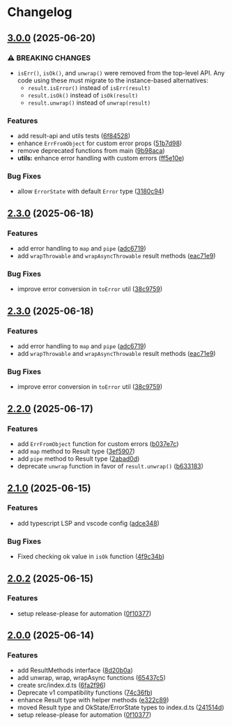 # Changelog

## [3.0.0](https://github.com/AhmedOsman101/lib-result/compare/v2.3.0...v3.0.0) (2025-06-20)

### ⚠ BREAKING CHANGES

- `isErr()`, `isOk()`, and `unwrap()` were removed from the top-level API. Any code using these must migrate to the instance-based alternatives:
  - `result.isError()` instead of `isErr(result)`
  - `result.isOk()` instead of `isOk(result)`
  - `result.unwrap()` instead of `unwrap(result)`

### Features

- add result-api and utils tests ([6f84528](https://github.com/AhmedOsman101/lib-result/commit/6f845286c0cbda247401f6eda659d571cb1a636e))
- enhance `ErrFromObject` for custom error props ([51b7d98](https://github.com/AhmedOsman101/lib-result/commit/51b7d9854dc46e1c89336043fd50e241e6312fd2))
- remove deprecated functions from main ([9b98aca](https://github.com/AhmedOsman101/lib-result/commit/9b98aca5da6d382576b396d6f455d30ac37a28dc))
- **utils:** enhance error handling with custom errors ([ff5e10e](https://github.com/AhmedOsman101/lib-result/commit/ff5e10ee35c6255bf04872e233d698f1ca324b61))

### Bug Fixes

- allow `ErrorState` with default `Error` type ([3180c94](https://github.com/AhmedOsman101/lib-result/commit/3180c94b0b645c3f3028860bda3788bfa1642a16))

## [2.3.0](https://github.com/AhmedOsman101/lib-result/compare/v2.2.0...v2.3.0) (2025-06-18)

### Features

- add error handling to `map` and `pipe` ([adc6719](https://github.com/AhmedOsman101/lib-result/commit/adc6719533fcb7bec14ed8a5029fcca1a6309120))
- add `wrapThrowable` and `wrapAsyncThrowable` result methods ([eac71e9](https://github.com/AhmedOsman101/lib-result/commit/eac71e97df02ca4c4c8b6e6deb5b6ba89fddb8fd))

### Bug Fixes

- improve error conversion in `toError` util ([38c9759](https://github.com/AhmedOsman101/lib-result/commit/38c97594cbb4e921824a62c87807dbbd10e8ca83))

## [2.3.0](https://github.com/AhmedOsman101/lib-result/compare/v2.2.1...v2.3.0) (2025-06-18)

### Features

- add error handling to `map` and `pipe` ([adc6719](https://github.com/AhmedOsman101/lib-result/commit/adc6719533fcb7bec14ed8a5029fcca1a6309120))
- add `wrapThrowable` and `wrapAsyncThrowable` result methods ([eac71e9](https://github.com/AhmedOsman101/lib-result/commit/eac71e97df02ca4c4c8b6e6deb5b6ba89fddb8fd))

### Bug Fixes

- improve error conversion in `toError` util ([38c9759](https://github.com/AhmedOsman101/lib-result/commit/38c97594cbb4e921824a62c87807dbbd10e8ca83))

## [2.2.0](https://github.com/AhmedOsman101/lib-result/compare/v2.1.4...v2.2.0) (2025-06-17)

### Features

- add `ErrFromObject` function for custom errors ([b037e7c](https://github.com/AhmedOsman101/lib-result/commit/b037e7c51b59941dfdab2f4c035cbe257084f39e))
- add `map` method to Result type ([3ef5907](https://github.com/AhmedOsman101/lib-result/commit/3ef59070dc6a3e30b53fce81ebac7b7a519ae567))
- add `pipe` method to Result type ([2abad0d](https://github.com/AhmedOsman101/lib-result/commit/2abad0da24897d5d31974f5e60e038d899c89943))
- deprecate `unwrap` function in favor of `result.unwrap()` ([b633183](https://github.com/AhmedOsman101/lib-result/commit/b6331839ed0c95051a4e557c0e1a1da99c8ce154))

## [2.1.0](https://github.com/AhmedOsman101/lib-result/compare/v2.0.2...v2.1.0) (2025-06-15)

### Features

- add typescript LSP and vscode config ([adce348](https://github.com/AhmedOsman101/lib-result/commit/adce348d1030adbbbaa6ad1787ad18a5d6b7f718))

### Bug Fixes

- Fixed checking ok value in `isOk` function ([4f9c34b](https://github.com/AhmedOsman101/lib-result/commit/4f9c34b5668ac584835bb3f15c57be027814306e))

## [2.0.2](https://github.com/AhmedOsman101/lib-result/compare/v2.0.0...v2.0.2) (2025-06-15)

### Features

- setup release-please for automation ([0f10377](https://github.com/AhmedOsman101/lib-result/commit/0f1037790412d50b064ca119274625a70da33d29))

## [2.0.0](https://github.com/AhmedOsman101/lib-result/compare/v1.0.9...v2.0.0) (2025-06-14)

### Features

- add ResultMethods interface ([8d20b0a](https://github.com/AhmedOsman101/lib-result/commit/8d20b0a0793c161b4f05d2c3fcb6037514ccffa7))
- add unwrap, wrap, wrapAsync functions ([65437c5](https://github.com/AhmedOsman101/lib-result/commit/65437c5890b7648cef2c52933437020f1d2d3fa1))
- create src/index.d.ts ([6fa2f96](https://github.com/AhmedOsman101/lib-result/commit/6fa2f960b585c1b137006f8017334949d4510af5))
- Deprecate v1 compatibility functions ([74c36fb](https://github.com/AhmedOsman101/lib-result/commit/74c36fbb578742233a118039ba5c96f35b2a7cd9))
- enhance Result type with helper methods ([e322c89](https://github.com/AhmedOsman101/lib-result/commit/e322c89fbe21bb9f4b5714109ffc996de57c456e))
- moved Result type and OkState/ErrorState types to index.d.ts ([241514d](https://github.com/AhmedOsman101/lib-result/commit/241514d1773ae5febc1c1d517cef3cc0202d4262))
- setup release-please for automation ([0f10377](https://github.com/AhmedOsman101/lib-result/commit/0f1037790412d50b064ca119274625a70da33d29))
